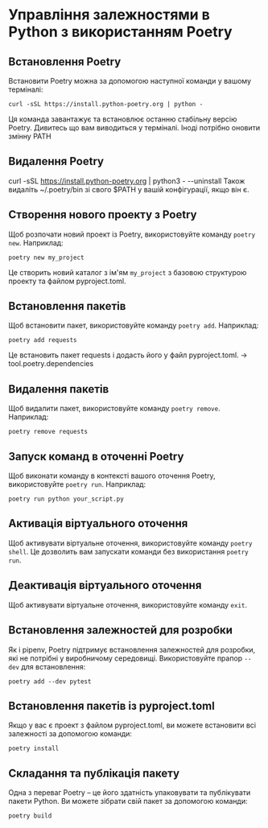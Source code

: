 

# Управління залежностями в Python з використанням Poetry

## Встановлення Poetry
Встановити Poetry можна за допомогою наступної команди у вашому терміналі:

```
curl -sSL https://install.python-poetry.org | python -
```

Ця команда завантажує та встановлює останню стабільну версію Poetry.
Дивитесь що вам виводиться у терміналі. Іноді потрібно оновити змінну PATH

## Видалення Poetry
curl -sSL https://install.python-poetry.org | python3 - --uninstall
Також видаліть ~/.poetry/bin зі свого $PATH у вашій конфігурації, якщо він є.

## Створення нового проекту з Poetry
Щоб розпочати новий проект із Poetry, використовуйте команду `poetry new`. Наприклад:

```
poetry new my_project
```

Це створить новий каталог з ім'ям `my_project` з базовою структурою проекту та файлом pyproject.toml.

## Встановлення пакетів
Щоб встановити пакет, використовуйте команду `poetry add`. Наприклад:

````
poetry add requests
````

Це встановить пакет requests і додасть його у файл pyproject.toml. -> tool.poetry.dependencies

## Видалення пакетів
Щоб видалити пакет, використовуйте команду `poetry remove`. Наприклад:

```
poetry remove requests
```

## Запуск команд в оточенні Poetry
Щоб виконати команду в контексті вашого оточення Poetry, використовуйте `poetry run`. Наприклад:

```
poetry run python your_script.py
```

## Активація віртуального оточення
Щоб активувати віртуальне оточення, використовуйте команду `poetry shell`. Це дозволить вам запускати команди без використання `poetry run`.

## Деактивація віртуального оточення
Щоб активувати віртуальне оточення, використовуйте команду `exit`.

## Встановлення залежностей для розробки
Як і pipenv, Poetry підтримує встановлення залежностей для розробки, які не потрібні у виробничому середовищі. Використовуйте прапор `--dev` для встановлення:

````
poetry add --dev pytest
````


## Встановлення пакетів із pyproject.toml
Якщо у вас є проект з файлом pyproject.toml, ви можете встановити всі залежності за допомогою команди:

````
poetry install
````

## Складання та публікація пакету
Одна з переваг Poetry – це його здатність упаковувати та публікувати пакети Python. Ви можете зібрати свій пакет за допомогою команди:

````
poetry build
````